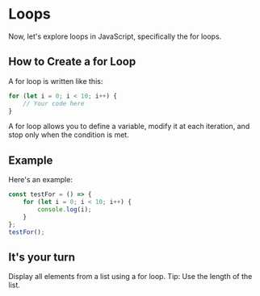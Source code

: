 # Loops

Now, let's explore loops in JavaScript, specifically the for loops.

## How to Create a for Loop

A for loop is written like this:

```js
for (let i = 0; i < 10; i++) {
    // Your code here
}
```

A for loop allows you to define a variable, modify it at each iteration, and stop only when the condition is met.

## Example

Here's an example:
```js
const testFor = () => {
    for (let i = 0; i < 10; i++) {
        console.log(i);
    }
};
testFor();
```

## It's your turn

Display all elements from a list using a for loop.
Tip: Use the length of the list.